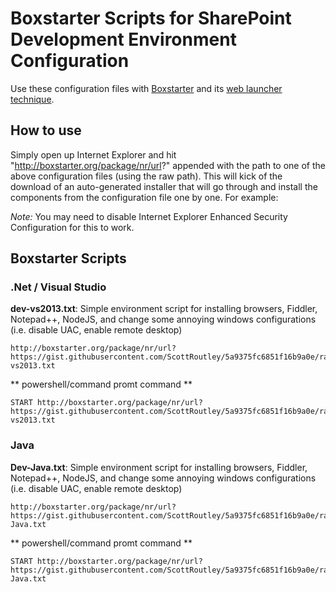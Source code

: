 # Boxstarter Scripts for SharePoint Development Environment Configuration

Use these configuration files with [Boxstarter](http://boxstarter.org/) and its [web launcher technique](http://boxstarter.org/WebLauncher).


## How to use

Simply open up Internet Explorer and hit "http://boxstarter.org/package/nr/url?" appended with the path to one of the above configuration files (using the raw path). This will kick of the download of an auto-generated installer that will go through and install the components from the configuration file one by one. For example:

*Note:* You may need to disable Internet Explorer Enhanced Security Configuration for this to work.


## Boxstarter Scripts

### .Net / Visual Studio

**dev-vs2013.txt**: Simple environment script for installing browsers, Fiddler, Notepad++, NodeJS, and change some annoying windows configurations (i.e. disable UAC, enable remote desktop)

	http://boxstarter.org/package/nr/url?https://gist.githubusercontent.com/ScottRoutley/5a9375fc6851f16b9a0e/raw/8d78ec00b6f1b382aae313f398b952ac302f0071/dev-vs2013.txt


** powershell/command promt command ** 

	START http://boxstarter.org/package/nr/url?https://gist.githubusercontent.com/ScottRoutley/5a9375fc6851f16b9a0e/raw/8d78ec00b6f1b382aae313f398b952ac302f0071/dev-vs2013.txt
	
	
### Java

**Dev-Java.txt**: Simple environment script for installing browsers, Fiddler, Notepad++, NodeJS, and change some annoying windows configurations (i.e. disable UAC, enable remote desktop)

	http://boxstarter.org/package/nr/url?https://gist.githubusercontent.com/ScottRoutley/5a9375fc6851f16b9a0e/raw/8d78ec00b6f1b382aae313f398b952ac302f0071/Dev-Java.txt


** powershell/command promt command ** 

	START http://boxstarter.org/package/nr/url?https://gist.githubusercontent.com/ScottRoutley/5a9375fc6851f16b9a0e/raw/8d78ec00b6f1b382aae313f398b952ac302f0071/Dev-Java.txt
